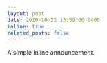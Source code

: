 ```yaml
---
layout: post
date: 2010-10-22 15:59:00-0400
inline: true
related_posts: false
---
```


A simple inline announcement.
